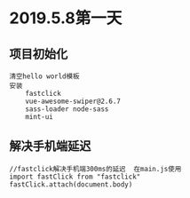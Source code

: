 # 2019.5.8第一天

## 项目初始化

```
清空hello world模板
安装
    fastclick
	vue-awesome-swiper@2.6.7
	sass-loader node-sass
	mint-ui
```

## 解决手机端延迟

```
//fastclick解决手机端300ms的延迟  在main.js使用
import fastClick from "fastclick"
fastClick.attach(document.body)
```

